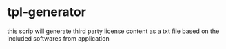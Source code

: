 # tpl-generator
this scrip will generate third party license content as a txt file based on the included softwares from application
